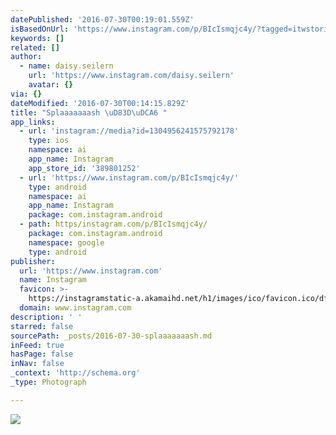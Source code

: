 ```yaml
---
datePublished: '2016-07-30T00:19:01.559Z'
isBasedOnUrl: 'https://www.instagram.com/p/BIcIsmqjc4y/?tagged=itwstories'
keywords: []
related: []
author:
  - name: daisy.seilern
    url: 'https://www.instagram.com/daisy.seilern'
    avatar: {}
via: {}
dateModified: '2016-07-30T00:14:15.829Z'
title: "Splaaaaaaash \uD83D\uDCA6 "
app_links:
  - url: 'instagram://media?id=1304956241575792178'
    type: ios
    namespace: ai
    app_name: Instagram
    app_store_id: '389801252'
  - url: 'https://www.instagram.com/p/BIcIsmqjc4y/'
    type: android
    namespace: ai
    app_name: Instagram
    package: com.instagram.android
  - path: https/instagram.com/p/BIcIsmqjc4y/
    package: com.instagram.android
    namespace: google
    type: android
publisher:
  url: 'https://www.instagram.com'
  name: Instagram
  favicon: >-
    https://instagramstatic-a.akamaihd.net/h1/images/ico/favicon.ico/dfa85bb1fd63.ico
  domain: www.instagram.com
description: ' '
starred: false
sourcePath: _posts/2016-07-30-splaaaaaaash.md
inFeed: true
hasPage: false
inNav: false
_context: 'http://schema.org'
_type: Photograph

---
```

![ ](https://imgflo.herokuapp.com/graph/vahj1ThiexotieMo/7a476bfe0d2584e908114c846df7a919/croprotate.jpg?cropheight=432&cropwidth=640&degrees=0&input=https%3A%2F%2Fscontent.cdninstagram.com%2Ft51.2885-15%2Fs640x640%2Fsh0.08%2Fe35%2F13739383_273715509673977_1407895715_n.jpg%3Fig_cache_key%3DMTMwNDk1NjI0MTU3NTc5MjE3OA%253D%253D.2&x=0&y=104)
